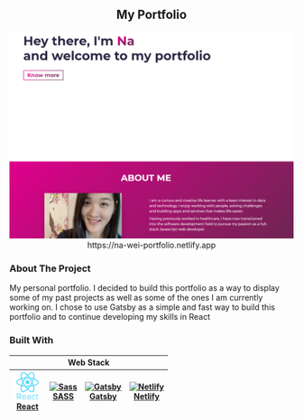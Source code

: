 <!-- ABOUT THE PROJECT -->
  <h2 align="center">My Portfolio</h2>
  <p align="center">
<a href="https://na-wei-portfolio.netlify.app" target="_blank"> <img src="src\images\website.png" alt="screenshot"> </a>
https://na-wei-portfolio.netlify.app
  </p>

### About The Project
My personal portfolio. I decided to build this portfolio as a way to display some of my past projects as well as some of the ones I am currently working on. I chose to use Gatsby as a simple and fast way to build this portfolio and to continue developing my skills in React


### Built With


<table>
<thead>
<tr>
<th align="center" colspan="5">Web Stack</th>
</tr>
<tr>
<th> <a href="https://reactjs.org/" title="React"><img src="https://raw.githubusercontent.com/devicons/devicon/master/icons/react/react-original-wordmark.svg" alt="react" width="50" height="50"/><br/>React</a></th>
<th align="center"><a href="https://sass-lang.com/" title="Sass"><img src="https://github.com/tomchen/stack-icons/blob/master/logos/sass.svg" alt="Sass" width="50px" height="50px"><br/>SASS</a></th>
<th align="center"><a href="https://www.gatsbyjs.org/" title="Gatsby"><img src="https://github.com/tomchen/stack-icons/blob/master/logos/gatsby.svg" alt="Gatsby" width="50px" height="50px"><br/>Gatsby</a></th>
<th align="center"><a href="https://www.netlify.com/" title="Netlify"><img src="https://github.com/tomchen/stack-icons/blob/master/logos/netlify.svg" alt="Netlify" width="50px" height="50px"><br/>Netlify</a></th>


</tr>
</thead>
</table>
